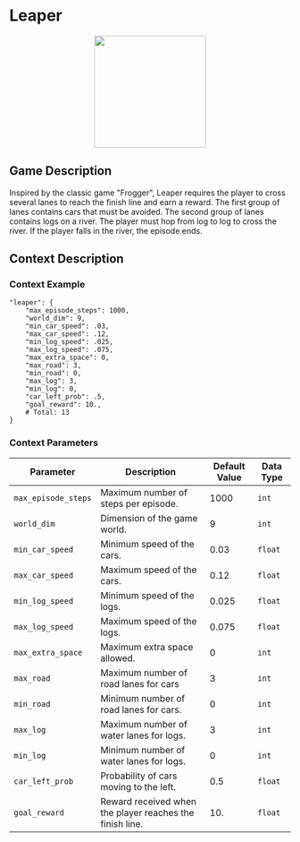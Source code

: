 # Leaper

<div style="text-align:center">
    <img src="https://raw.githubusercontent.com/openai/procgen/master/screenshots/leaper.png" width="200px">
</div>

## Game Description
Inspired by the classic game "Frogger", Leaper requires the player to cross several lanes to reach the finish line and earn a reward. The first group of lanes contains cars that must be avoided. The second group of lanes contains logs on a river. The player must hop from log to log to cross the river. If the player falls in the river, the episode ends.

## Context Description

### Context Example
```
"leaper": {
    "max_episode_steps": 1000,
    "world_dim": 9,
    "min_car_speed": .03,
    "max_car_speed": .12,
    "min_log_speed": .025,
    "max_log_speed": .075,
    "max_extra_space": 0,
    "max_road": 3,
    "min_road": 0,
    "max_log": 3,
    "min_log": 0,
    "car_left_prob": .5,
    "goal_reward": 10.,
    # Total: 13
}
```

### Context Parameters
| Parameter | Description | Default Value | Data Type |
|-----------|-------------|---------------|-----------|
|`max_episode_steps`| Maximum number of steps per episode. | 1000 | `int` |
|`world_dim`| Dimension of the game world. | 9 | `int` |
|`min_car_speed`| Minimum speed of the cars. | 0.03 | `float` |
|`max_car_speed`| Maximum speed of the cars. | 0.12 | `float` |
|`min_log_speed`| Minimum speed of the logs. | 0.025 | `float` |
|`max_log_speed`| Maximum speed of the logs. | 0.075 | `float` |
|`max_extra_space`| Maximum extra space allowed. | 0 | `int` |
|`max_road`| Maximum number of road lanes for cars | 3 | `int` |
|`min_road`| Minimum number of road lanes for cars. | 0 | `int` |
|`max_log`| Maximum number of water lanes for logs. | 3 | `int` |
|`min_log`| Minimum number of water lanes for logs. | 0 | `int` |
|`car_left_prob`| Probability of cars moving to the left. | 0.5 | `float` |
|`goal_reward`| Reward received when the player reaches the finish line. | 10. | `float` |
